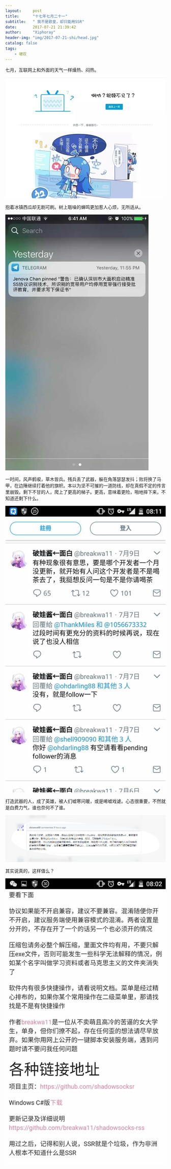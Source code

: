 ```yaml
---
layout:     post
title:      "十七年七月二十一"
subtitle:   " 我不是欧皇，却只能用SSR" 
date:       2017-07-21 21:39:42
author:     "Xiphoray"
header-img: "img/2017-07-21-shi/head.jpg"
catalog: false
tags:     
    - 嗟叹
---
```





七月，互联网上和外面的天气一样燥热、闷热。

![img](/img/2017-07-21-shi/2.jpg)

抱着冰镇西瓜却无剧可刷。树上聒噪的蝉鸣更加惹人心烦，无所适从。

![img](/img/2017-07-21-shi/3.jpg)

一时间，风声鹤唳，草木皆兵。残兵丢了武器，躲在角落瑟瑟发抖；败将换了马甲，在边陲继续打着他的旗帜。本以为坚不可摧的一道防线，却在真假不定的传言里崩毁。剩下不甘的人，爬上了更高的梯子。更高，意味着更险，啪地摔下来，不知道还剩下什么。

![img](/img/2017-07-21-shi/4.jpg)

打造武器的人，成了英雄，被人们嘘寒问暖，或是唏嘘戏谑。心态很重要，不然就是白费力气，谁也奈何不了谁。

![img](/img/2017-07-21-shi/5.png)

其实说真的，这样值么？

![img](/img/2017-07-21-shi/6.jpg)

